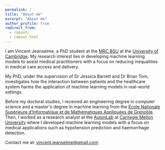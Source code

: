 ```yaml
---
permalink: /
title: "About me"
excerpt: "About me"
author_profile: true
redirect_from: 
  - /about/
  - /about.html
---
```


I am Vincent Jeanselme, a PhD student at the [MRC BSU](https://www.mrc-bsu.cam.ac.uk/) at the [University of Cambridge](https://www.cam.ac.uk/). My research interest lies in developing machine learning models to assist medical practitioners with a focus on reducing inequalities in medical care access and delivery.

My PhD, under the supervision of Dr Jessica Barrett and Dr Brian Tom, investigates how the interaction between patients and the healthcare system harms the application of machine learning models in real-world settings.

Before my doctoral studies, I received an engineering degree in computer science and a master's degree in machine learning from the [Ecole Nationale Supérieure d’Informatique et de Mathématiques Appliquées de Grenoble](https://ensimag.grenoble-inp.fr/). Then, I worked as a research analyst at the [AutonLab](https://autonlab.org/) at [Carnegie Mellon University](https://www.cmu.edu/) where I developed machine learning models with a focus on medical applications such as hypotension prediction and haemorrhage detection.  


Contact me at: vincent.jeanselme@gmail.com